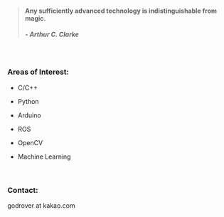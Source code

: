 > #### Any sufficiently advanced technology is indistinguishable from magic.
> ##### - Arthur C. Clarke 

　

### Areas of Interest:

- C/C++
 
- Python

- Arduino

- ROS

- OpenCV

- Machine Learning

　

### Contact:
godrover at kakao.com
